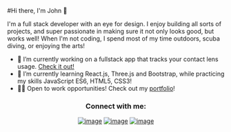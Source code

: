 
  #Hi there, I'm John 👋

I'm a full stack developer with an eye for design. I enjoy building all sorts of projects, and super passionate in making sure it not only looks good, but works well! When I'm not coding, I spend most of my time outdoors, scuba diving, or enjoying the arts!


- 🔭 I’m currently working on a fullstack app that tracks your contact lens usage. [Check it out!](https://johnmichaeld.github.io/contact-Solution/)
- 🌱 I’m currently learning React.js, Three.js and Bootstrap, while practicing my skills JavaScript ES6, HTML5, CSS3!
- 👨‍💻 Open to work opportunities! Check out my [portfolio](https://johnmichaeld.github.io/portfolio/)! 

<h3 align="center">Connect with me:</h3>
<div align="center">

[![image](https://img.shields.io/badge/LinkedIn-0077B5?style=for-the-badge&logo=linkedin&logoColor=white)](https://www.linkedin.com/in/john-darrin/)
[![image](https://img.shields.io/badge/Twitter-1DA1F2?style=for-the-badge&logo=twitter&logoColor=white)](https://twitter.com/_JohnMichael_D)
[![image](https://img.shields.io/badge/Gmail-D14836?style=for-the-badge&logo=gmail&logoColor=white)](mailto:john.darrin1@gmail.com)
  
</div>

<!--
**JohnMichaelD/JohnMichaelD** is a ✨ _special_ ✨ repository because its `README.md` (this file) appears on your GitHub profile.

Here are some ideas to get you started:

- 🔭 I’m currently working on ...
- 🌱 I’m currently learning ...
- 👯 I’m looking to collaborate on ...
- 🤔 I’m looking for help with ...
- 💬 Ask me about ...
- 📫 How to reach me: ...
- 😄 Pronouns: ...
- ⚡ Fun fact: ...
-->
